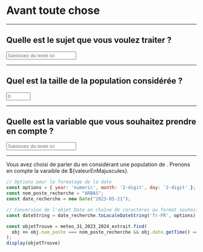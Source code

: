 # Avant toute chose
---
Quelle est le sujet que vous voulez traiter ?
---

<html lang="en">
<head>
<meta charset="UTF-8">
<meta name="viewport" content="width=device-width, initial-scale=1.0">
<title>Zone de Texte Simple en JavaScript</title>
</head>
<body>

<!-- Zone de texte simple -->
<input type="text" id="zoneTexte" placeholder="Saisissez du texte ici">

<script>
// Exemple de manipulation de la zone de texte en JavaScript
const zoneTexte = document.getElementById('zoneTexte');

// Écouter les événements de saisie dans la zone de texte
zoneTexte.addEventListener('input', function() {
    console.log("Texte saisi :", zoneTexte.value);
});
</script>

</body>
</html>

---
Quel est la taille de la population considérée ?
---
<!DOCTYPE html>
<html lang="en">
<head>
<meta charset="UTF-8">
<meta name="viewport" content="width=device-width, initial-scale=1.0">
<title>Zone de Texte Numérique en JavaScript</title>
</head>
<body>

<!-- Zone de texte numérique -->
<label for="zoneTexteNumerique"></label>
<input type="number" id="zoneTexteNumerique" min="0" max="100" step="1" placeholder="0">

<script>
// Sélectionner la zone de texte numérique
const zoneTexteNumerique = document.getElementById('zoneTexteNumerique');

// Écouter les événements de saisie dans la zone de texte numérique
zoneTexteNumerique.addEventListener('input', function() {
    const valeur = zoneTexteNumerique.value;
    console.log("Valeur numérique saisie :", valeur);

    // Optionnel : Validation supplémentaire ou actions en fonction de la valeur saisie
    if (valeur < 0 || valeur > 100) {
        console.log("Valeur hors des limites autorisées (0-100).");
    }
// Ajouter un écouteur d'événement sur le formulaire pour capter la soumission
formulaire.addEventListener('submit', function(event) {
    // Empêcher le comportement par défaut du formulaire (rechargement de la page)
    event.preventDefault();

    // Récupérer la valeur saisie par l'utilisateur
    const valeur = zoneTexte.value.trim();

    // Vérifier si la valeur est vide
    if (valeur === '') {
        resultat.textContent = 'Veuillez saisir une valeur.';
    } else {
        // Exemple d'opération : convertir la valeur en majuscules
        const valeurEnMajuscules = valeur.toUpperCase();

        // Afficher le résultat dans le paragraphe
        resultat.textContent = `Vous avez saisi : ${valeurEnMajuscules}`;
    }
});
});
</script>

</body>
</html>

---
Quelle est la variable que vous souhaitez prendre en compte ?
---

<html lang="en">
<head>
<meta charset="UTF-8">
<meta name="viewport" content="width=device-width, initial-scale=1.0">
<title>Zone de Texte Simple en JavaScript</title>
</head>
<body>

<!-- Zone de texte simple -->
<input type="text" id="zoneTexte" placeholder="Saisissez du texte ici">

<script>
// Exemple de manipulation de la zone de texte en JavaScript
const zoneTexte = document.getElementById('zoneTexte');

// Écouter les événements de saisie dans la zone de texte
zoneTexte.addEventListener('input', function() {
    console.log("Texte saisi :", zoneTexte.value);
});
// Ajouter un écouteur d'événement sur le formulaire pour capter la soumission
formulaire.addEventListener('submit', function(event) {
    // Empêcher le comportement par défaut du formulaire (rechargement de la page)
    event.preventDefault();

    // Récupérer la valeur saisie par l'utilisateur
    const valeur = zoneTexte.value.trim();

    // Vérifier si la valeur est vide
    if (valeur === '') {
        resultat.textContent = 'Veuillez saisir une valeur.';
    } else {
        // Exemple d'opération : convertir la valeur en majuscules
        const valeurEnMajuscules = valeur.toUpperCase();

        // Afficher le résultat dans le paragraphe
        resultat.textContent = `Vous avez saisi : ${valeurEnMajuscules}`;
    }
});
</script>
</body>
</html>

---
Vous avez choisi de parler du en considérant une population de . Prenons en compte la varaible de ${valeurEnMajuscules}. 

```js
// Options pour le formatage de la date
const options = { year: 'numeric', month: '2-digit', day: '2-digit' };
const nom_poste_recherche = "ARBAS";
const date_recherche = new Date("2023-05-21");

// Conversion de l'objet Date en chaîne de caractères au format souhaité
const dateString = date_recherche.toLocaleDateString('fr-FR', options).split('/').join('-');

const objetTrouve = meteo_31_2023_2024_extrait.find(
  obj => obj.nom_poste === nom_poste_recherche && obj.date.getTime() === date_recherche.getTime()
);
display(objetTrouve)
```